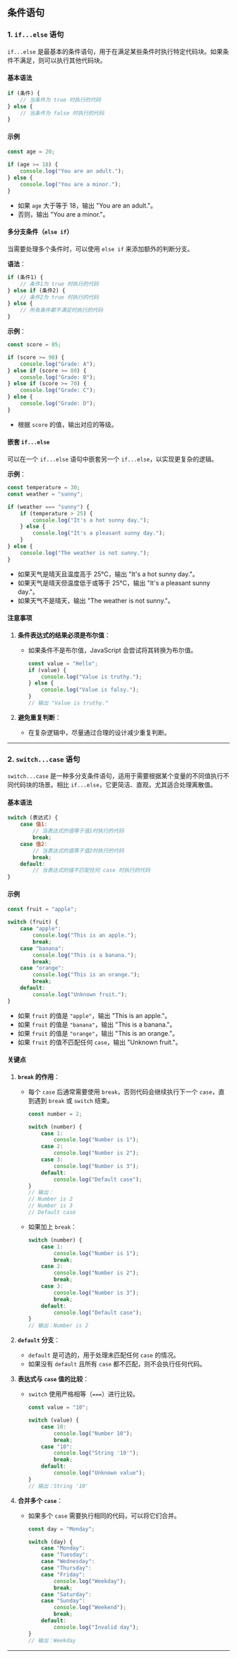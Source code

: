 ## **条件语句**

### **1. `if...else` 语句**

`if...else` 是最基本的条件语句，用于在满足某些条件时执行特定代码块。如果条件不满足，则可以执行其他代码块。

#### **基本语法**

```javascript
if (条件) {
    // 当条件为 true 时执行的代码
} else {
    // 当条件为 false 时执行的代码
}
```

#### **示例**

```javascript
const age = 20;

if (age >= 18) {
    console.log("You are an adult.");
} else {
    console.log("You are a minor.");
}
```

- 如果 `age` 大于等于 18，输出 "You are an adult."。
- 否则，输出 "You are a minor."。

#### **多分支条件（`else if`）**

当需要处理多个条件时，可以使用 `else if` 来添加额外的判断分支。

**语法**：

```javascript
if (条件1) {
    // 条件1为 true 时执行的代码
} else if (条件2) {
    // 条件2为 true 时执行的代码
} else {
    // 所有条件都不满足时执行的代码
}
```

**示例**：

```javascript
const score = 85;

if (score >= 90) {
    console.log("Grade: A");
} else if (score >= 80) {
    console.log("Grade: B");
} else if (score >= 70) {
    console.log("Grade: C");
} else {
    console.log("Grade: D");
}
```

- 根据 `score` 的值，输出对应的等级。

#### **嵌套 `if...else`**

可以在一个 `if...else` 语句中嵌套另一个 `if...else`，以实现更复杂的逻辑。

**示例**：

```javascript
const temperature = 30;
const weather = "sunny";

if (weather === "sunny") {
    if (temperature > 25) {
        console.log("It's a hot sunny day.");
    } else {
        console.log("It's a pleasant sunny day.");
    }
} else {
    console.log("The weather is not sunny.");
}
```

- 如果天气是晴天且温度高于 25°C，输出 "It's a hot sunny day."。
- 如果天气是晴天但温度低于或等于 25°C，输出 "It's a pleasant sunny day."。
- 如果天气不是晴天，输出 "The weather is not sunny."。

#### **注意事项**

1. **条件表达式的结果必须是布尔值**：
   - 如果条件不是布尔值，JavaScript 会尝试将其转换为布尔值。

     ```javascript
     const value = "Hello";
     if (value) {
         console.log("Value is truthy.");
     } else {
         console.log("Value is falsy.");
     }
     // 输出 "Value is truthy."
     ```

2. **避免重复判断**：
   - 在复杂逻辑中，尽量通过合理的设计减少重复判断。

---

### **2. `switch...case` 语句**

`switch...case` 是一种多分支条件语句，适用于需要根据某个变量的不同值执行不同代码块的场景。相比 `if...else`，它更简洁、直观，尤其适合处理离散值。

#### **基本语法**

```javascript
switch (表达式) {
    case 值1:
        // 当表达式的值等于值1时执行的代码
        break;
    case 值2:
        // 当表达式的值等于值2时执行的代码
        break;
    default:
        // 当表达式的值不匹配任何 case 时执行的代码
}
```

#### **示例**

```javascript
const fruit = "apple";

switch (fruit) {
    case "apple":
        console.log("This is an apple.");
        break;
    case "banana":
        console.log("This is a banana.");
        break;
    case "orange":
        console.log("This is an orange.");
        break;
    default:
        console.log("Unknown fruit.");
}
```

- 如果 `fruit` 的值是 `"apple"`，输出 "This is an apple."。
- 如果 `fruit` 的值是 `"banana"`，输出 "This is a banana."。
- 如果 `fruit` 的值是 `"orange"`，输出 "This is an orange."。
- 如果 `fruit` 的值不匹配任何 `case`，输出 "Unknown fruit."。

#### **关键点**

1. **`break` 的作用**：
   - 每个 `case` 后通常需要使用 `break`，否则代码会继续执行下一个 `case`，直到遇到 `break` 或 `switch` 结束。

     ```javascript
     const number = 2;

     switch (number) {
         case 1:
             console.log("Number is 1");
         case 2:
             console.log("Number is 2");
         case 3:
             console.log("Number is 3");
         default:
             console.log("Default case");
     }
     // 输出：
     // Number is 2
     // Number is 3
     // Default case
     ```

   - 如果加上 `break`：

     ```javascript
     switch (number) {
         case 1:
             console.log("Number is 1");
             break;
         case 2:
             console.log("Number is 2");
             break;
         case 3:
             console.log("Number is 3");
             break;
         default:
             console.log("Default case");
     }
     // 输出：Number is 2
     ```

2. **`default` 分支**：
   - `default` 是可选的，用于处理未匹配任何 `case` 的情况。
   - 如果没有 `default` 且所有 `case` 都不匹配，则不会执行任何代码。

3. **表达式与 `case` 值的比较**：
   - `switch` 使用严格相等（`===`）进行比较。

     ```javascript
     const value = "10";

     switch (value) {
         case 10:
             console.log("Number 10");
             break;
         case "10":
             console.log("String '10'");
             break;
         default:
             console.log("Unknown value");
     }
     // 输出：String '10'
     ```

4. **合并多个 `case`**：
   - 如果多个 `case` 需要执行相同的代码，可以将它们合并。

     ```javascript
     const day = "Monday";

     switch (day) {
         case "Monday":
         case "Tuesday":
         case "Wednesday":
         case "Thursday":
         case "Friday":
             console.log("Weekday");
             break;
         case "Saturday":
         case "Sunday":
             console.log("Weekend");
             break;
         default:
             console.log("Invalid day");
     }
     // 输出：Weekday
     ```

---